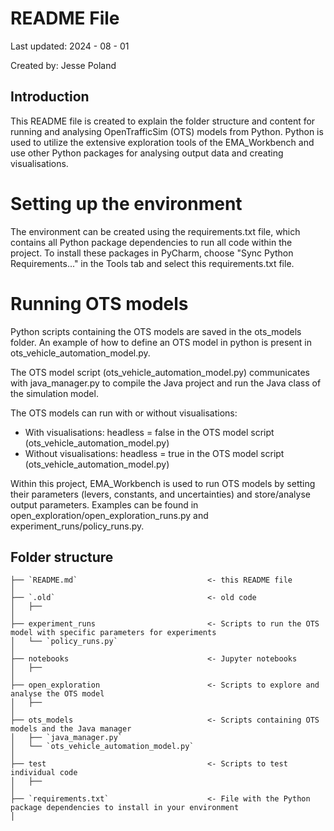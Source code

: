 # README File

Last updated: 2024 - 08 - 01

Created by: Jesse Poland


## Introduction

This README file is created to explain the folder structure and content for running and analysing OpenTrafficSim (OTS) models from Python. Python is used to utilize the extensive exploration tools of the EMA_Workbench and use other Python packages for analysing output data and creating visualisations.

# Setting up the environment
The environment can be created using the requirements.txt file, which contains all Python package dependencies to run all code within the project. To install these packages in PyCharm, choose "Sync Python Requirements..." in the Tools tab and select this requirements.txt file.

# Running OTS models
Python scripts containing the OTS models are saved in the ots_models folder. An example of how to define an OTS model in python is present in ots_vehicle_automation_model.py.

The OTS model script (ots_vehicle_automation_model.py) communicates with java_manager.py to compile the Java project and run the Java class of the simulation model.

The OTS models can run with or without visualisations:
- With visualisations: headless = false in the OTS model script (ots_vehicle_automation_model.py)
- Without visualisations: headless = true in the OTS model script (ots_vehicle_automation_model.py)

Within this project, EMA_Workbench is used to run OTS models by setting their parameters (levers, constants, and uncertainties) and store/analyse output parameters. Examples can be found in open_exploration/open_exploration_runs.py and experiment_runs/policy_runs.py.

## Folder structure
```
├── `README.md`                             <- this README file
│
├── `.old`                                  <- old code
│   ├──
│
├── experiment_runs                         <- Scripts to run the OTS model with specific parameters for experiments
│   └── `policy_runs.py`
│
├── notebooks                               <- Jupyter notebooks
│   ├──
│
├── open_exploration                        <- Scripts to explore and analyse the OTS model
│   ├──
│
├── ots_models                              <- Scripts containing OTS models and the Java manager
│   ├── `java_manager.py`
│   └── `ots_vehicle_automation_model.py`
│                         
├── test                                    <- Scripts to test individual code
│   ├──
│
├── `requirements.txt`                      <- File with the Python package dependencies to install in your environment
│
```

